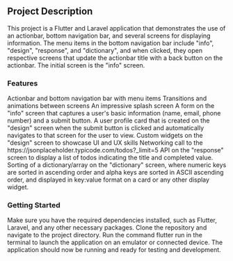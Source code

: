 <h2>Project Description</h2>
This project is a Flutter and Laravel application that demonstrates the use of an actionbar, bottom navigation bar, and several screens for displaying information. The menu items in the bottom navigation bar include "info", "design", "response", and "dictionary", and when clicked, they open respective screens that update the actionbar title with a back button on the actionbar. The initial screen is the "info" screen.


<h3>Features</h3>
Actionbar and bottom navigation bar with menu items
Transitions and animations between screens
An impressive splash screen
A form on the "info" screen that captures a user's basic information (name, email, phone number) and a submit button.
A user profile card that is created on the "design" screen when the submit button is clicked and automatically navigates to that screen for the user to view.
Custom widgets on the "design" screen to showcase UI and UX skills
Networking call to the https://jsonplaceholder.typicode.com/todos?_limit=5 API on the "response" screen to display a list of todos indicating the title and completed value.
Sorting of a dictionary/array on the "dictionary" screen, where numeric keys are sorted in ascending order and alpha keys are sorted in ASCII ascending order, and displayed in key:value format on a card or any other display widget.


<h3>Getting Started</h3>
Make sure you have the required dependencies installed, such as Flutter, Laravel, and any other necessary packages.
Clone the repository and navigate to the project directory.
Run the command flutter run in the terminal to launch the application on an emulator or connected device.
The application should now be running and ready for testing and development.

